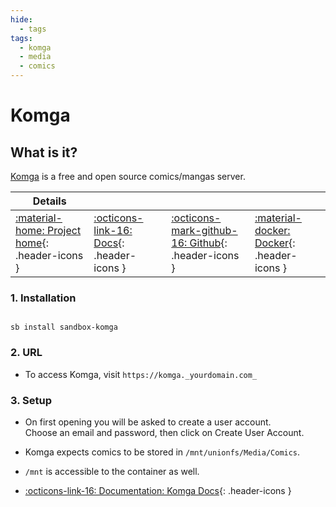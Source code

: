 ```yaml
---
hide:
  - tags
tags:
  - komga
  - media
  - comics
---
```


# Komga

## What is it?

[Komga](https://komga.org/) is a free and open source comics/mangas server.

| Details     |             |             |             |
|-------------|-------------|-------------|-------------|
| [:material-home: Project home](https://komga.org/){: .header-icons } | [:octicons-link-16: Docs](https://komga.org/installation/docker.html){: .header-icons } | [:octicons-mark-github-16: Github](https://github.com/gotson/komga){: .header-icons } | [:material-docker: Docker](https://hub.docker.com/r/gotson/komga){: .header-icons }|

### 1. Installation

``` shell

sb install sandbox-komga

```

### 2. URL

- To access Komga, visit `https://komga._yourdomain.com_`

### 3. Setup

- On first opening you will be asked to create a user account. <br />
  Choose an email and password, then click on Create User Account.

- Komga expects comics to be stored in `/mnt/unionfs/Media/Comics`.

- `/mnt` is accessible to the container as well.

- [:octicons-link-16: Documentation: Komga Docs](https://komga.org/installation/docker.html){: .header-icons }
